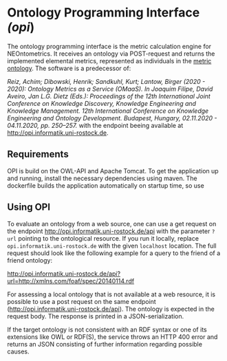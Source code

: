 # Ontology Programming Interface *(opi*)
The ontology programming interface is the metric calculation engine for NEOntometrics. It receives an ontology via POST-request and returns the implemented elemental metrics, represented as individuals in the [metric ontology](http://ontology.neontometrics.com). The software is a predecessor of:

*Reiz, Achim; Dibowski, Henrik; Sandkuhl, Kurt; Lantow, Birger (2020 - 2020): Ontology Metrics as a Service (OMaaS). In Joaquim Filipe, David Aveiro, Jan L.G. Dietz (Eds.): Proceedings of the 12th International Joint Conference on Knowledge Discovery, Knowledge Engineering and Knowledge Management. 12th International Conference on Knowledge Engineering and Ontology Development. Budapest, Hungary, 02.11.2020 - 04.11.2020, pp. 250–257.*
with the endpoint beeing available at http://opi.informatik.uni-rostock.de.

## Requirements
OPI is build on the OWL-API and Apache Tomcat. To get the application up and running, install the necessary dependencies using maven. The dockerfile builds the application automatically on startup time, so use 

## Using OPI
To evaluate an ontology from a web source, one can use a get request on the endpoint http://opi.informatik.uni-rostock.de/api with the parameter `?url` pointing to the ontological resource. If you run it locally, replace `opi.informatik.uni-rostock.de` with the given `localhost` location. The full request should look like the following example for a query to the friend of a friend ontology:

http://opi.informatik.uni-rostock.de/api?url=http://xmlns.com/foaf/spec/20140114.rdf

For assessing a local ontology that is not available at a web resource, it is possible to use a post request on the same endpoint (http://opi.informatik.uni-rostock.de/api). The ontology is expected in the request body. The response is printed in a JSON-serialization.

If the target ontology is not consistent with an RDF syntax or one of its extensions like OWL or RDF(S), the service throws an HTTP 400 error and returns an JSON consisting of further information regarding possible causes.